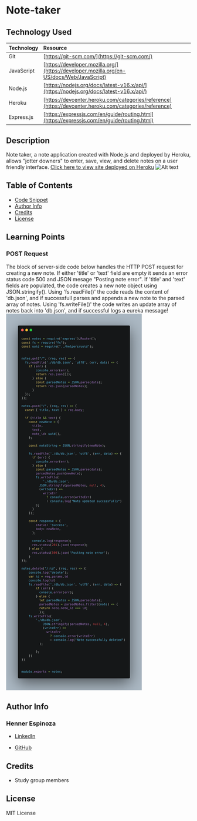 # Note-taker

## Technology Used 

|Technology | Resource |
|-----|:-----------|
| Git | [https://git-scm.com/](https://git-scm.com/)  
| JavaScript | [https://developer.mozilla.org/](https://developer.mozilla.org/en-US/docs/Web/JavaScript) |
| Node.js |[https://nodejs.org/docs/latest-v16.x/api/](https://nodejs.org/docs/latest-v16.x/api/) |
| Heroku | [https://devcenter.heroku.com/categories/reference](https://devcenter.heroku.com/categories/reference) |
| Express.js | [https://expressjs.com/en/guide/routing.html](https://expressjs.com/en/guide/routing.html) | 

## Description

Note taker, a note application created with Node.js and deployed by Heroku, allows "jotter downers" to enter, save, view, and delete notes on a user friendly interface. 
[Click here to view site deployed on Heroku](https://note-taker-hee.herokuapp.com/)
![Alt text](./image/Screen%20Shot%202023-03-08%20at%201.05.38%20AM.png)

## Table of Contents
* [Code Snippet](#code-snippet)
* [Author Info](#author-info)
* [Credits](#credits)
* [License](#license)

## Learning Points
### POST Request
The block of server-side code below handles the HTTP POST request for creating a new note. If either 'title' or 'text' field are empty it sends an error status code 500 and JSON mesage "Posting note error". If 'title' and 'text' fields are populated, the code creates a new note object using JSON.stringify(). Using 'fs.readFile()' the code reads the content of 'db.json', and if successfull parses and appends a new note to the parsed array of notes. Using 'fs.writeFile()' the code writes an update array of notes back into 'db.json', and if successful logs a eureka message!
![Alt text](./POST_Request.png)

## Author Info

### Henner Espinoza

* [LinkedIn](https://www.linkedin.com/in/hennerespinoza)

* [GitHub](https://github.com/justhenner)

## Credits

* Study group members

## License

MIT License